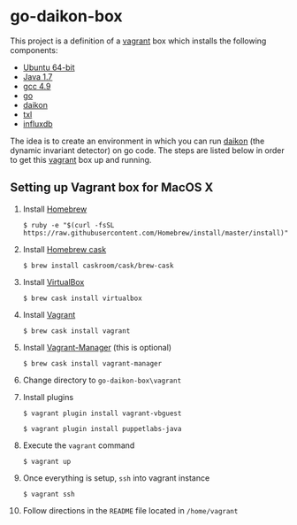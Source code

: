 go-daikon-box
=============

This project is a definition of a [vagrant](https://www.vagrantup.com/) box which installs the following components:

- [Ubuntu 64-bit](http://www.ubuntu.com/)
- [Java 1.7](https://www.oracle.com/java/index.html)
- [gcc 4.9](https://gcc.gnu.org/gcc-4.9/)
- [go](https://golang.org/)
- [daikon](http://plse.cs.washington.edu/daikon/)
- [txl](http://txl.ca/)
- [influxdb](http://influxdb.com/)

The idea is to create an environment in which you can run [daikon](http://plse.cs.washington.edu/daikon/) (the dynamic invariant detector) on go code. The steps are listed below in order to get this [vagrant](https://www.vagrantup.com/) box up and running.

Setting up Vagrant box for MacOS X
----------------------------------

1. Install [Homebrew](http://brew.sh/)

    `$ ruby -e "$(curl -fsSL https://raw.githubusercontent.com/Homebrew/install/master/install)"`
1. Install [Homebrew cask](http://caskroom.io/)

    `$ brew install caskroom/cask/brew-cask`
1. Install [VirtualBox](https://www.virtualbox.org/)

   `$ brew cask install virtualbox`
1. Install [Vagrant](https://www.vagrantup.com/)

    `$ brew cask install vagrant`
1. Install [Vagrant-Manager](http://vagrantmanager.com/) (this is optional)

    `$ brew cask install vagrant-manager`
1. Change directory to `go-daikon-box\vagrant`
1. Install plugins

    `$ vagrant plugin install vagrant-vbguest`

    `$ vagrant plugin install puppetlabs-java`
1. Execute the `vagrant` command

    `$ vagrant up`
1. Once everything is setup, `ssh` into vagrant instance

    `$ vagrant ssh`
1. Follow directions in the `README` file located in `/home/vagrant`
